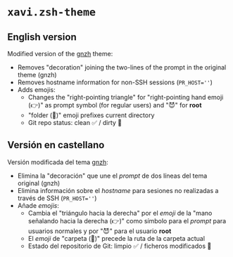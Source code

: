 # `xavi.zsh-theme`

## English version

Modified version of the [gnzh](https://github.com/ohmyzsh/ohmyzsh/blob/master/themes/gnzh.zsh-theme) theme:

- Removes "decoration" joining the two-lines of the prompt in the original theme (gnzh)
- Removes hostname information for non-SSH sessions (`PR_HOST=''`)
- Adds emojis:
  - Changes the "right-pointing triangle" for "right-pointing hand emoji (👉️)" as prompt symbol (for regular users) and "😈️" for **root**
  - "folder (📂️)" emoji prefixes current directory
  - Git repo status: clean ✅️ / dirty 🚩️

## Versión en castellano

Versión modificada del tema [gnzh](https://github.com/ohmyzsh/ohmyzsh/blob/master/themes/gnzh.zsh-theme):

- Elimina la "decoración" que une el *prompt* de dos líneas del tema original (gnzh)
- Elimina información sobre el *hostname* para sesiones no realizadas a través de SSH (`PR_HOST=''`)
- Añade *emojis*:
  - Cambia el "triángulo hacia la derecha" por el *emoji* de la "mano señalando hacia la derecha (👉️)" como símbolo para el *prompt* para usuarios normales y por "😈️" para el usuario **root**
  - El *emoji* de "carpeta (📂️)" precede la ruta de la carpeta actual
  - Estado del repositorio de Git: limpio ✅️ / ficheros modificados 🚩️

